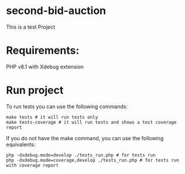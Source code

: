 # second-bid-auction

This is a test Project

# Requirements:

PHP v8.1 with Xdebug extension

# Run project 

To run tests you can use the following commands:

```shell
make tests # it will run tests only
make tests-coverage # it will run tests and shows a test coverage report 
```

If you do not have the make command, you can use the following equivalents:

```shell
php -dxdebug.mode=develop ./tests_run.php # for tests run 
php -dxdebug.mode=coverage,develop ./tests_run.php # for tests run with coverage report 
```
